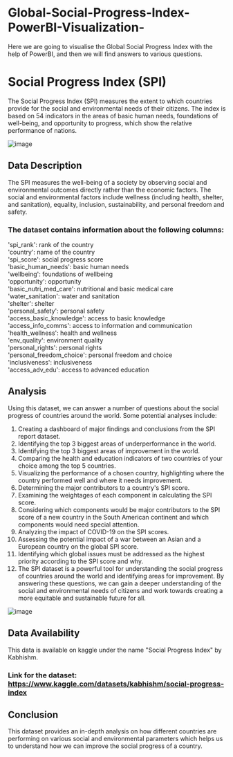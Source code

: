 # Global-Social-Progress-Index-PowerBI-Visualization-
Here we are going to visualise the Global Social Progress Index with the help of PowerBI, and then we will find answers to various questions.

# Social Progress Index (SPI)
The Social Progress Index (SPI) measures the extent to which countries provide for the social and environmental needs of their citizens. The index is based on 54 indicators in the areas of basic human needs, foundations of well-being, and opportunity to progress, which show the relative performance of nations.

![image](https://user-images.githubusercontent.com/116708200/213845689-7028e63f-9635-4c3e-abd0-a621b8ef4218.png)


## Data Description
The SPI measures the well-being of a society by observing social and environmental outcomes directly rather than the economic factors. The social and environmental factors include wellness (including health, shelter, and sanitation), equality, inclusion, sustainability, and personal freedom and safety.

### The dataset contains information about the following columns:

'spi_rank': rank of the country   
'country': name of the country   
'spi_score': social progress score   
'basic_human_needs': basic human needs   
'wellbeing': foundations of wellbeing   
'opportunity': opportunity  
'basic_nutri_med_care': nutritional and basic medical care   
'water_sanitation': water and sanitation      
'shelter': shelter   
'personal_safety': personal safety  
'access_basic_knowledge': access to basic knowledge   
'access_info_comms': access to information and communication   
'health_wellness': health and wellness   
'env_quality': environment quality   
'personal_rights': personal rights   
'personal_freedom_choice': personal freedom and choice   
'inclusiveness': inclusiveness   
'access_adv_edu': access to advanced education


## Analysis
Using this dataset, we can answer a number of questions about the social progress of countries around the world. Some potential analyses include:

1) Creating a dashboard of major findings and conclusions from the SPI report dataset.
2) Identifying the top 3 biggest areas of underperformance in the world.
3) Identifying the top 3 biggest areas of improvement in the world.
4) Comparing the health and education indicators of two countries of your choice among the top 5 countries.
5) Visualizing the performance of a chosen country, highlighting where the country performed well and where it needs improvement.
6) Determining the major contributors to a country's SPI score.
7) Examining the weightages of each component in calculating the SPI score.
8) Considering which components would be major contributors to the SPI score of a new country in the South American continent and which components would need special attention.
8) Analyzing the impact of COVID-19 on the SPI scores.
9) Assessing the potential impact of a war between an Asian and a European country on the global SPI score.
10) Identifying which global issues must be addressed as the highest priority according to the SPI score and why.
11) The SPI dataset is a powerful tool for understanding the social progress of countries around the world and identifying areas for improvement. By answering these questions, we can gain a deeper understanding of the social and environmental needs of citizens and work towards creating a more equitable and sustainable future for all.

![image](https://user-images.githubusercontent.com/116708200/213845741-767f7780-7a7b-45c4-9081-9c7f5fedbbb6.png)

## Data Availability
This data is available on kaggle under the name "Social Progress Index" by Kabhishm.

### Link for the dataset: https://www.kaggle.com/datasets/kabhishm/social-progress-index

## Conclusion
This dataset provides an in-depth analysis on how different countries are performing on various social and environmental parameters which helps us to understand how we can improve the social progress of a country.
